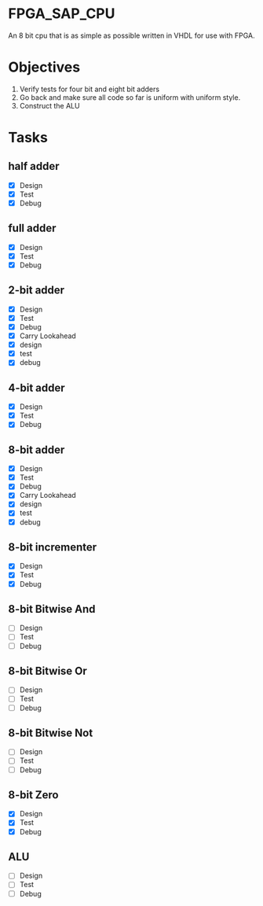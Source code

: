# FPGA_SAP_CPU
 An 8 bit cpu that is as simple as possible written in VHDL for use with FPGA.
 
# Objectives
 1) Verify tests for four bit and eight bit adders
 2) Go back and make sure all code so far is uniform with uniform style.
 3) Construct the ALU

# Tasks
## half adder
- [X] Design
- [X] Test
- [X] Debug

## full adder
- [X] Design
- [X] Test
- [X] Debug

## 2-bit adder
- [X] Design
- [X] Test
- [X] Debug
- [X] Carry Lookahead
- [X] design
- [X] test
- [X] debug

## 4-bit adder
- [X] Design
- [X] Test
- [X] Debug

## 8-bit adder
- [X] Design
- [X] Test
- [X] Debug
- [X] Carry Lookahead
- [X] design
- [X] test
- [X] debug

## 8-bit incrementer
- [X] Design
- [X] Test
- [X] Debug

## 8-bit Bitwise And
- [ ] Design
- [ ] Test
- [ ] Debug

## 8-bit Bitwise Or
- [ ] Design
- [ ] Test
- [ ] Debug

## 8-bit Bitwise Not
- [ ] Design
- [ ] Test
- [ ] Debug

## 8-bit Zero
- [X] Design
- [X] Test
- [X] Debug

## ALU
- [ ] Design
- [ ] Test
- [ ] Debug
